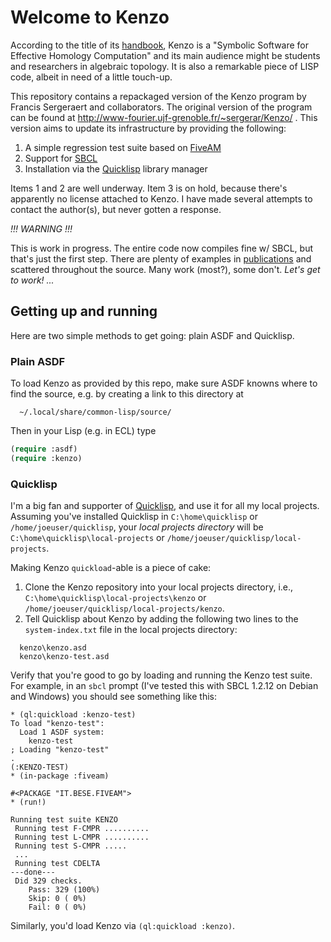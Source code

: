 # Welcome to Kenzo

According to the title of its
[handbook](http://www-fourier.ujf-grenoble.fr/~sergerar/Kenzo/Kenzo-doc.pdf),
Kenzo is a "Symbolic Software for Effective Homology Computation" and
its main audience might be students and researchers in algebraic topology.
It is also a remarkable piece of LISP code, albeit in need of a little touch-up.

This repository contains a repackaged version of the Kenzo program by Francis Sergeraert
and collaborators. The original version of the program can be found
at http://www-fourier.ujf-grenoble.fr/~sergerar/Kenzo/ .
This version aims to update its infrastructure by providing the following:

1. A simple regression test suite based on [FiveAM](http://common-lisp.net/project/fiveam/)
2. Support for [SBCL](http://www.sbcl.org/)
3. Installation via the [Quicklisp](http://www.quicklisp.org/beta/) library
   manager

Items 1 and 2 are well underway. Item 3 is on hold, because there's apparently no license
attached to Kenzo. I have made several attempts to contact the author(s), but never gotten
a response.

*!!! WARNING !!!*

This is work in progress. The entire code now compiles fine w/ SBCL, but that's
just the first step. There are plenty of examples in
[publications](http://www-fourier.ujf-grenoble.fr/~sergerar/Papers/) and scattered
throughout the source. Many work (most?), some don't. *Let's get to work! ...*

## Getting up and running

Here are two simple methods to get going: plain ASDF and Quicklisp.

### Plain ASDF

To load Kenzo as provided by this repo, make sure ASDF knowns where to find
the source, e.g. by creating a link to this directory at

      ~/.local/share/common-lisp/source/

Then in your Lisp (e.g. in ECL) type
```lisp
(require :asdf)
(require :kenzo)
```

### Quicklisp

I'm a big fan and supporter of [Quicklisp](http://www.quicklisp.org/beta/), and use it for all my local projects.
Assuming you've installed Quicklisp in `C:\home\quicklisp` or `/home/joeuser/quicklisp`, your *local projects directory* will be `C:\home\quicklisp\local-projects` or `/home/joeuser/quicklisp/local-projects`.

Making Kenzo `quickload`-able is a piece of cake:

1. Clone the Kenzo repository into your local projects directory, i.e., `C:\home\quicklisp\local-projects\kenzo` or `/home/joeuser/quicklisp/local-projects/kenzo`.
2. Tell Quicklisp about Kenzo by adding the following two lines to the `system-index.txt` file in the local projects directory:
```
  kenzo\kenzo.asd
  kenzo\kenzo-test.asd
```
Verify that you're good to go by loading and running the Kenzo test suite. For example, in an `sbcl` prompt (I've tested this with SBCL 1.2.12 on Debian and Windows) you should see something like this:
```
* (ql:quickload :kenzo-test)
To load "kenzo-test":
  Load 1 ASDF system:
    kenzo-test
; Loading "kenzo-test"
.
(:KENZO-TEST)
* (in-package :fiveam)

#<PACKAGE "IT.BESE.FIVEAM">
* (run!)

Running test suite KENZO
 Running test F-CMPR ..........
 Running test L-CMPR ..........
 Running test S-CMPR .....
 ...
 Running test CDELTA
---done---
 Did 329 checks.
    Pass: 329 (100%)
    Skip: 0 ( 0%)
    Fail: 0 ( 0%)
```

Similarly, you'd load Kenzo via `(ql:quickload :kenzo)`.
